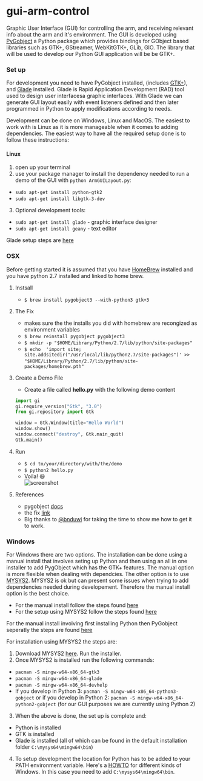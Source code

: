# gui-arm-control
Graphic User Interface (GUI) for controlling the arm, and receiving relevant info about the arm and it's environment. The GUI is developed using [PyGobject](http://pygobject.readthedocs.io/en/latest/index.html) a Python package which provides bindings for GObject based libraries such as GTK+, GStreamer, WebKitGTK+, GLib, GIO. The library that will be used to develop our Python GUI application will be be GTK+.

### Set up
For development you need to have PyGobject installed, (includes [GTK+](https://www.gtk.org/download/windows.php)), and [Glade](https://glade.gnome.org/) installed.
Glade is Rapid Application Development (RAD) tool used to design user interfacesa graphic interfaces. With Glade we can generate GUI layout easily with event listeners defined and then later programmed in Python to apply modifications according to needs.

Development can be done on Windows, Linux and MacOS. The easiest to work with is Linux as it is more manageable when it comes to adding dependencies. The easiest way to have all the required setup done is to follow these instructions:

#### Linux
1. open up your terminal
2. use your package manager to install the dependency needed to run a demo of the GUI with `python ArmGUILayout.py`:
- `sudo apt-get install python-gtk2`
- `sudo apt-get install libgtk-3-dev`
3. Optional development tools:
- `sudo apt-get install glade` - graphic interface designer
- `sudo apt-get install geany` - text editor
    
Glade setup steps are [here](https://prognotes.net/2015/12/installing-gtk-3-and-glade-development-tools-in-linux/) 
        
### OSX
Before getting started it is assumed that you have [HomeBrew](https://brew.sh/) installed and you have python 2.7 installed and linked to home brew.

1. Instsall
    - `$ brew install pygobject3 --with-python3 gtk+3` 
2. The Fix
    - makes sure the the installs you did with homebrew are recongized as environment variables
    - `$ brew reinstall pygobject pygobject3`  
    - `$ mkdir -p "$HOME/Library/Python/2.7/lib/python/site-packages"`  
    - `$ echo  'import site; site.addsitedir("/usr/local/lib/python2.7/site-packages")' >>` `"$HOME/Library/Python/2.7/lib/python/site-packages/homebrew.pth"` 
3. Create a Demo File  
    - Create a file called **hello.py** with the following demo content
    ``` python
    import gi
    gi.require_version("Gtk", "3.0")
    from gi.repository import Gtk

    window = Gtk.Window(title="Hello World")
    window.show()
    window.connect("destroy", Gtk.main_quit)
    Gtk.main()
    ```
4. Run
    - `$ cd to/your/directory/with/the/demo`  
    - `$ python2 hello.py`  
    - Voila! 😃  
    ![screenshot](http://pygobject.readthedocs.io/en/latest/_images/start_macos.png)  

5. References  
    - pygobject [docs](http://pygobject.readthedocs.io/en/latest/getting_started.html)  
    - the fix [link](https://github.com/jeffreywildman/homebrew-virt-manager/issues/73)  
    -   Big thanks to [@bnduwi](https://github.com/bnduwi) for taking the time to show me how to get it to work.

### Windows
For Windows there are two options. The installation can be done using a manual install that involves seting up Python and then using an all in one installer to add PygObject which has the GTK+ features. The manual option is more flexible when dealing with dependcies. The other option is to use [MYSYS2](http://www.msys2.org/). MYSYS2 is ok but can present some issues when trying to add dependencies needed during developement. Therefore the manual install option is the best choice.
- For the manual install follow the steps found [here](https://docs.google.com/document/d/19XExylHDHJGtTslYtsATP1ufoPLrfBZetDk1i3PyEb4/edit)
- For the setup using MYSYS2 follow the steps found [here](https://pygobject.readthedocs.io/en/latest/getting_started.html#windows-logo-windows)

For the manual install involving first installing Python then PyGobject seperatly the steps are found [here](https://docs.google.com/document/d/19XExylHDHJGtTslYtsATP1ufoPLrfBZetDk1i3PyEb4/edit)
 
For installation using MYSYS2 the steps are:
1. Download MYSYS2 [here](http://www.msys2.org/). Run the installer.
2. Once MYSYS2 is installed run the following commands:
- `pacman -S mingw-w64-x86_64-gtk3`
- `pacman -S mingw-w64-x86_64-glade`
- `pacman -S mingw-w64-x86_64-devhelp`
- If you develop in Python 3: `pacman -S mingw-w64-x86_64-python3-gobject`
    or if you develop in Python 2: `pacman -S mingw-w64-x86_64-python2-gobject` (for our GUI purposes we are currently using Python 2)
3. When the above is done, the set up is complete and:
- Python is installed
- GTK is installed
- Glade is installed
(all of which can be found in the default installation folder `C:\mysys64\mingw64\bin`)
4. To setup development the location for Python has to be added to your PATH environment variable.
Here's a [HOWTO](https://www.computerhope.com/issues/ch000549.htm) for different kinds of Windows.
In this case you need to add `C:\mysys64\mingw64\bin`.
